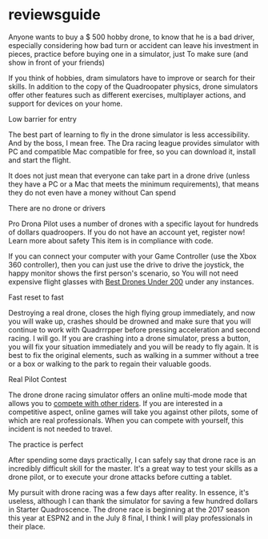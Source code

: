 # reviewsguide

Anyone wants to buy a $ 500 hobby drone, to know that he is a bad driver, especially considering how bad turn or accident can leave his investment in pieces, practice before buying one in a simulator, just To make sure (and show in front of your friends)


If you think of hobbies, dram simulators have to improve or search for their skills. In addition to the copy of the Quadroopater physics, drone simulators offer other features such as different exercises, multiplayer actions, and support for devices on your home.


Low barrier for entry

The best part of learning to fly in the drone simulator is less accessibility. And by the boss, I mean free. The Dra racing league provides simulator with PC and compatible Mac compatible for free, so you can download it, install and start the flight.

It does not just mean that everyone can take part in a drone drive (unless they have a PC or a Mac that meets the minimum requirements), that means they do not even have a money without Can spend

There are no drone or drivers

Pro Drona Pilot uses a number of drones with a specific layout for hundreds of dollars quadroopers. If you do not have an account yet, register now! Learn more about safety This item is in compliance with code.

If you can connect your computer with your Game Controller (use the Xbox 360 controller), then you can just use the drive to drive the joystick, the happy monitor shows the first person's scenario, so You will not need expensive flight glasses with <a href="https://99sides.com/best-drones-under-200/">Best Drones Under 200</a> under any instances.

Fast reset to fast

Destroying a real drone, closes the high flying group immediately, and now you will wake up, crashes should be drowned and make sure that you will continue to work with Quadrrrpper before pressing acceleration and second racing. I will go. If you are crashing into a drone simulator, press a button, you will fix your situation immediately and you will be ready to fly again. It is best to fix the original elements, such as walking in a summer without a tree or a box or walking to the park to regain their valuable goods.

Real Pilot Contest

The drone drone racing simulator offers an online multi-mode mode that allows you to <a href="https://www.wired.com/2016/09/meet-charpu-drone-racing-megastar-doesnt-feel-like-racing/">compete with other riders</a>. If you are interested in a competitive aspect, online games will take you against other pilots, some of which are real professionals. When you can compete with yourself, this incident is not needed to travel.

The practice is perfect

After spending some days practically, I can safely say that drone race is an incredibly difficult skill for the master. It's a great way to test your skills as a drone pilot, or to execute your drone attacks before cutting a tablet.


My pursuit with drone racing was a few days after reality. In essence, it's useless, although I can thank the simulator for saving a few hundred dollars in Starter Quadroscence. The drone race is beginning at the 2017 season this year at ESPN2 and in the July 8 final, I think I will play professionals in their place.

